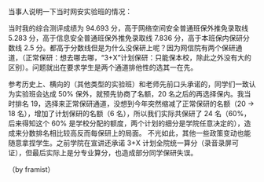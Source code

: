 
<!-- https://www.zhihu.com/question/329494594 -->


当事人说明一下当时网安实验班的情况：

当时我的综合测评成绩为 94.693 分，高于网络空间安全普通班保外推免录取线 5.283 分，高于信息安全普通班保外推免录取线 7.836 分，高于本班保内保研分数线 2.5 分。都高于分数线但是为什么没保研上呢？因为网信院有两个保研通道，（正常保研：想去哪去哪，“3+X”计划保研：只能保本校，除此之外没有大的区别）。问题就出在要求学生是两个通道排他性的选其一在先。

参考历史上、横向的（其他类型的实验班）和老师先前口头承诺的，同学们一致认为实验班会达成 50% 保外，就预先协商了名额，20 名之后的再选择保内。我当时排名 19，选择来正常保研通道，没想到今年突然缩减了正常保研的名额（20 -> 18 名），增加了计划保研的名额（6 名），所以我们实际共保研了 24 名（60%，后来得知这个 60% 是学校分配的额度，两个计划的细分是学院任意决定的），造成来分数排名相比较高反而每保研上的局面。
不光如此，其他一些政策变动也能随意拿捏学生。之前学院在宣讲还承诺 3+X 计划全院统一算分（录音录屏可证），但最后实际上是分专业算分，也造成部分同学保研失误。

（by framist）